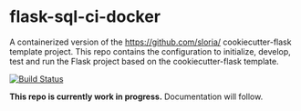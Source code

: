 # flask-sql-ci-docker

A containerized version of the https://github.com/sloria/
cookiecutter-flask template project.
This repo contains the configuration to initialize, develop,
test and run the Flask project based on the cookiecutter-flask
template.

[![Build Status](https://travis-ci.com/vungdv/flask-sql-ci-docker.svg?branch=master)](https://travis-ci.com/vungdv/flask-sql-ci-docker)

**This repo is currently work in progress.** Documentation will
follow.